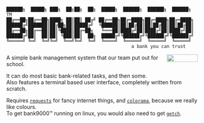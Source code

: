 ```plaintext
██████╗  █████╗ ███╗  ██╗██╗  ██╗  █████╗  ██████╗  ██████╗  ██████╗ TM
██╔══██╗██╔══██╗████╗ ██║██║ ██╔╝ ██╔══██╗██╔═████╗██╔═████╗██╔═████╗
██████╔╝███████║██╔██╗██║█████╔╝  ╚██████║██║██╔██║██║██╔██║██║██╔██║
██╔══██╗██╔══██║██║╚████║██╔═██╗   ╚═══██║████╔╝██║████╔╝██║████╔╝██║
██████╔╝██║  ██║██║ ╚███║██║  ██╗  █████╔╝╚██████╔╝╚██████╔╝╚██████╔╝
╚═════╝ ╚═╝  ╚═╝╚═╝  ╚══╝╚═╝  ╚═╝  ╚════╝  ╚═════╝  ╚═════╝  ╚═════╝
                                              a bank you can trust
```

<img align="right" width="81" height="20" src="https://api.travis-ci.com/weakit/comp-project.svg?token=AzkJzGBuqpKzByqVwxUe&branch=master">

A simple bank management system that our team put out for school.

It can do most basic bank-related tasks, and then some. \
Also features a terminal based user interface, completely written from scratch.

Requires [`requests`](https://pypi.org/project/requests/) for fancy internet things, and [`colorama`](https://pypi.org/project/colorama/), because we really like colours. \
To get bank9000™ running on linux, you would also need to get [`getch`](https://pypi.org/project/getch/).
